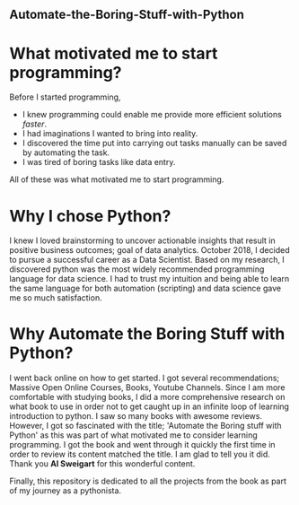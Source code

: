 ## Automate-the-Boring-Stuff-with-Python

# What motivated me to start programming?
Before I started programming, 
* I knew programming could enable me provide more efficient solutions *faster*.
* I had imaginations I wanted to bring into reality.
* I discovered the time put into carrying out tasks manually can be saved by automating the task.
* I was tired of boring tasks like data entry.

All of these was what motivated me to start programming.

# Why I chose Python?
I knew I loved brainstorming to uncover actionable insights that result in positive business outcomes; goal of data analytics.
October 2018, I decided to pursue a successful career as a Data Scientist. Based on my research, I discovered python was the most widely recommended programming language for data science. I had to trust my intuition and being able to learn the same language for both automation (scripting) and data science gave me so much satisfaction.

# Why Automate the Boring Stuff with Python?
I went back online on how to get started. I got several recommendations; Massive Open Online Courses, Books, Youtube Channels. Since I am more comfortable with studying books, I did a more comprehensive research on what book to use in order not to get caught up in an infinite loop of learning introduction to python. I saw so many books with awesome reviews. However, I got so fascinated with the title; 'Automate the Boring stuff with Python' as this was part of what motivated me to consider learning programming. I got the book and went through it quickly the first time in order to review its content matched the title. I am glad to tell you it did. Thank you **Al Sweigart** for this wonderful content.

Finally, this repository is dedicated to all the projects from the book as part of my journey as a pythonista.


